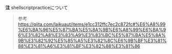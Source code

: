**注** shellscriptpracticeについて
>参考 https://qiita.com/laikuaut/items/e1cc312ffc7ec2c872fc#%E6%A8%99%E6%BA%96%E5%87%BA%E5%8A%9B%E6%A8%99%E6%BA%96%E3%82%A8%E3%83%A9%E3%83%BC%E5%87%BA%E5%8A%9B%E3%82%92%E5%85%A5%E3%82%8C%E6%9B%BF%E3%81%88%E3%81%A6%E3%81%BF%E3%82%88%E3%81%86
